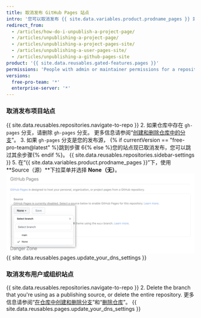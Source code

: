 ```yaml
---
title: 取消发布 GitHub Pages 站点
intro: '您可以取消发布 {{ site.data.variables.product.prodname_pages }} 站点，使该站点不再对{% if currentVersion == "free-pro-team@latest" %}公众{% else %}所有 {{ site.data.variables.product.product_location }} 用户{% endif %}开放。'
redirect_from:
  - /articles/how-do-i-unpublish-a-project-page/
  - /articles/unpublishing-a-project-page/
  - /articles/unpublishing-a-project-pages-site/
  - /articles/unpublishing-a-user-pages-site/
  - /articles/unpublishing-a-github-pages-site
product: '{{ site.data.reusables.gated-features.pages }}'
permissions: 'People with admin or maintainer permissions for a repository can unpublish a {{ site.data.variables.product.prodname_pages }} site.'
versions:
  free-pro-team: '*'
  enterprise-server: '*'
---
```


### 取消发布项目站点

{{ site.data.reusables.repositories.navigate-to-repo }}
2. 如果仓库中存在 `gh-pages` 分支，请删除 `gh-pages` 分支。 更多信息请参阅“[创建和删除仓库中的分支](/articles/creating-and-deleting-branches-within-your-repository#deleting-a-branch)”。
3. 如果 `gh-pages` 分支是您的发布源，
{% if currentVersion == "free-pro-team@latest" %}跳到步骤 6{% else %}您的站点现已取消发布，您可以跳过其余步骤{% endif %}。
{{ site.data.reusables.repositories.sidebar-settings }}
5. 在“{{ site.data.variables.product.prodname_pages }}”下，使用 **Source（源）**下拉菜单并选择 **None（无）**。 ![用于选择发布源的下拉菜单](/assets/images/help/pages/publishing-source-drop-down.png)
{{ site.data.reusables.pages.update_your_dns_settings }}

### 取消发布用户或组织站点

{{ site.data.reusables.repositories.navigate-to-repo }}
2. Delete the branch that you're using as a publishing source, or delete the entire repository. 更多信息请参阅“[在仓库中创建和删除分支](/articles/creating-and-deleting-branches-within-your-repository#deleting-a-branch)”和“[删除仓库](/articles/deleting-a-repository)”。
{{ site.data.reusables.pages.update_your_dns_settings }}
